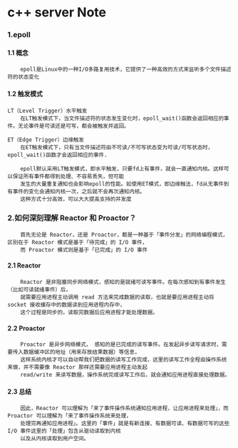 # c++ server Note

### 1.epoll

#### 1.1 概念

```
    epoll是Linux中的一种I/O多路复用技术，它提供了一种高效的方式来监听多个文件描述符的状态变化
```

#### 1.2 触发模式

```
LT（Level Trigger）水平触发
    在LT触发模式下，当文件描述符的状态发生变化时，epoll_wait()函数会返回相应的事件。无论事件是可读还是可写，都会被触发并返回。

ET（Edge Trigger）边缘触发
    在ET触发模式下，只有当文件描述符由不可读/不可写状态变为可读/可写状态时，epoll_wait()函数才会返回相应的事件.

    epoll默认采用LT触发模式，即水平触发，只要fd上有事件，就会一直通知内核。这样可以保证所有事件都得到处理、不容易丢失，但可能
    发生的大量重复通知也会影响epoll的性能。如使用ET模式，即边缘触法，fd从无事件到有事件的变化会通知内核一次，之后就不会再次通知内核。
    这种方式十分高效，可以大大提高支持的并发度
```

### 2.如何深刻理解 Reactor 和 Proactor？

```
    首先无论是 Reactor，还是 Proactor，都是一种基于「事件分发」的网络编程模式，区别在于 Reactor 模式是基于「待完成」的 I/O 事件，
    而 Proactor 模式则是基于「已完成」的 I/O 事件
```

#### 2.1 Reactor

```
    Reactor 是非阻塞同步网络模式，感知的是就绪可读写事件。在每次感知到有事件发生（比如可读就绪事件）后，
    就需要应用进程主动调用 read 方法来完成数据的读取，也就是要应用进程主动将 socket 接收缓存中的数据读到应用进程内存中，
    这个过程是同步的，读取完数据后应用进程才能处理数据。
```

#### 2.2 Proactor

```
    Proactor 是异步网络模式， 感知的是已完成的读写事件。在发起异步读写请求时，需要传入数据缓冲区的地址（用来存放结果数据）等信息，
    这样系统内核才可以自动帮我们把数据的读写工作完成，这里的读写工作全程由操作系统来做，并不需要像 Reactor 那样还需要应用进程主动发起
    read/write 来读写数据，操作系统完成读写工作后，就会通知应用进程直接处理数据。
```

#### 2.3 总结

```
    因此，Reactor 可以理解为「来了事件操作系统通知应用进程，让应用进程来处理」，而 Proactor 可以理解为「来了事件操作系统来处理，
    处理完再通知应用进程」。这里的「事件」就是有新连接、有数据可读、有数据可写的这些 I/O 事件这里的「处理」包含从驱动读取到内核
    以及从内核读取到用户空间。
```
